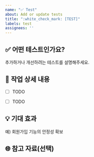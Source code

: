 ```yaml
---
name: "✅ Test"
about: Add or update tests
title: ":white_check_mark: [TEST]"
labels: test
assignees: ''
---
```


## :white_check_mark: 어떤 테스트인가요?
추가하거나 개선하려는 테스트를 설명해주세요.



## :memo: 작업 상세 내용
- [ ] TODO
- [ ] TODO



## :bulb: 기대 효과
예) 회원가입 기능의 안정성 확보



## :globe_with_meridians: 참고 자료(선택)